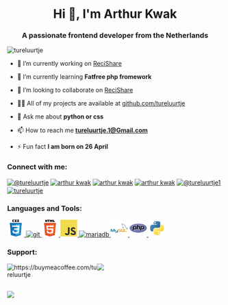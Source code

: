 <h1 align="center">Hi 👋, I'm Arthur Kwak</h1>
<h3 align="center">A passionate frontend developer from the Netherlands</h3>

<p align="left"> <img src="https://komarev.com/ghpvc/?username=tureluurtje&label=Profile%20views&color=0e75b6&style=flat" alt="tureluurtje" /> </p>

- 🔭 I’m currently working on [ReciShare](https://github.com/Tureluurtje/ReciShare)

- 🌱 I’m currently learning **Fatfree php fromework**

- 👯 I’m looking to collaborate on [ReciShare](https://github.com/Tureluurtje/ReciShare)

- 👨‍💻 All of my projects are available at [github.com/tureluurtje](github.com/tureluurtje)

- 💬 Ask me about **python or css**

- 📫 How to reach me **tureluurtje.1@Gmail.com**

- ⚡ Fun fact **I am born on 26 April**

<h3 align="left">Connect with me:</h3>
<p align="left">
<a href="https://dev.to/@tureluurtje" target="blank"><img align="center" src="https://raw.githubusercontent.com/rahuldkjain/github-profile-readme-generator/master/src/images/icons/Social/devto.svg" alt="@tureluurtje" height="30" width="40" /></a>
<a href="https://linkedin.com/in/arthur kwak" target="blank"><img align="center" src="https://raw.githubusercontent.com/rahuldkjain/github-profile-readme-generator/master/src/images/icons/Social/linked-in-alt.svg" alt="arthur kwak" height="30" width="40" /></a>
<a href="https://fb.com/arthur kwak" target="blank"><img align="center" src="https://raw.githubusercontent.com/rahuldkjain/github-profile-readme-generator/master/src/images/icons/Social/facebook.svg" alt="arthur kwak" height="30" width="40" /></a>
<a href="https://dribbble.com/arthur kwak" target="blank"><img align="center" src="https://raw.githubusercontent.com/rahuldkjain/github-profile-readme-generator/master/src/images/icons/Social/dribbble.svg" alt="arthur kwak" height="30" width="40" /></a>
<a href="https://www.youtube.com/c/@tureluurtje1" target="blank"><img align="center" src="https://raw.githubusercontent.com/rahuldkjain/github-profile-readme-generator/master/src/images/icons/Social/youtube.svg" alt="@tureluurtje1" height="30" width="40" /></a>
<a href="https://discord.gg/tureluurtje" target="blank"><img align="center" src="https://raw.githubusercontent.com/rahuldkjain/github-profile-readme-generator/master/src/images/icons/Social/discord.svg" alt="tureluurtje" height="30" width="40" /></a>
</p>

<h3 align="left">Languages and Tools:</h3>
<p align="left"> <a href="https://www.w3schools.com/css/" target="_blank" rel="noreferrer"> <img src="https://raw.githubusercontent.com/devicons/devicon/master/icons/css3/css3-original-wordmark.svg" alt="css3" width="40" height="40"/> </a> <a href="https://git-scm.com/" target="_blank" rel="noreferrer"> <img src="https://www.vectorlogo.zone/logos/git-scm/git-scm-icon.svg" alt="git" width="40" height="40"/> </a> <a href="https://www.w3.org/html/" target="_blank" rel="noreferrer"> <img src="https://raw.githubusercontent.com/devicons/devicon/master/icons/html5/html5-original-wordmark.svg" alt="html5" width="40" height="40"/> </a> <a href="https://developer.mozilla.org/en-US/docs/Web/JavaScript" target="_blank" rel="noreferrer"> <img src="https://raw.githubusercontent.com/devicons/devicon/master/icons/javascript/javascript-original.svg" alt="javascript" width="40" height="40"/> </a> <a href="https://mariadb.org/" target="_blank" rel="noreferrer"> <img src="https://www.vectorlogo.zone/logos/mariadb/mariadb-icon.svg" alt="mariadb" width="40" height="40"/> </a> <a href="https://www.mysql.com/" target="_blank" rel="noreferrer"> <img src="https://raw.githubusercontent.com/devicons/devicon/master/icons/mysql/mysql-original-wordmark.svg" alt="mysql" width="40" height="40"/> </a> <a href="https://www.php.net" target="_blank" rel="noreferrer"> <img src="https://raw.githubusercontent.com/devicons/devicon/master/icons/php/php-original.svg" alt="php" width="40" height="40"/> </a> <a href="https://www.python.org" target="_blank" rel="noreferrer"> <img src="https://raw.githubusercontent.com/devicons/devicon/master/icons/python/python-original.svg" alt="python" width="40" height="40"/> </a> </p>

<h3 align="left">Support:</h3>
<p><a href="https://www.buymeacoffee.com/https://buymeacoffee.com/tureluurtje"> <img align="left" src="https://cdn.buymeacoffee.com/buttons/v2/default-yellow.png" height="50" width="210" alt="https://buymeacoffee.com/tureluurtje" /></a></p>
<p>  <img src="https://github-readme-stats.vercel.app/api?username=tureluurtje&count_private=true&show_icons=true&theme=prussian" width="400"></p><br>
<p>  <img src="https://github-readme-stats.vercel.app/api/top-langs/?username=tureluurtje&hide=php&title_color=ffffff&text_color=c9cacc&icon_color=4AB197&bg_color=1A2B34" /></p>

